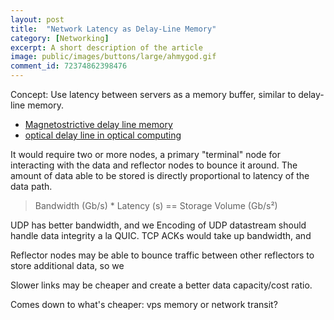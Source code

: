 ```yaml
---
layout: post
title:	"Network Latency as Delay-Line Memory"
category: [Networking]
excerpt: A short description of the article
image: public/images/buttons/large/ahmygod.gif
comment_id: 72374862398476
---
```


Concept: Use latency between servers as a memory buffer, similar to delay-line memory.

  * [Magnetostrictive delay line memory](https://en.wikipedia.org/wiki/Delay-line_memory#Magnetostrictive_delay_lines)
  * [optical delay line in optical computing](https://ieeexplore.ieee.org/document/10675424)

It would require two or more nodes, a primary "terminal" node for interacting with the data and reflector nodes to bounce it around.
The amount of data able to be stored is directly proportional to latency of the data path.

> Bandwidth (Gb/s) * Latency (s) == Storage Volume (Gb/s²)

UDP has better bandwidth, and we 
Encoding of UDP datastream should handle data integrity a la QUIC.
TCP ACKs would take up bandwidth, and 

Reflector nodes may be able to bounce traffic between other reflectors to store additional data, so we 

Slower links may be cheaper and create a better data capacity/cost ratio. 

Comes down to what's cheaper: vps memory or network transit?

